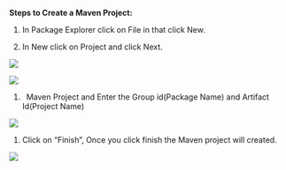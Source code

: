 ﻿**Steps to Create a Maven Project:**

1. In Package Explorer click on File in that click New.

1. In New click on Project and click Next.

![](Aspose.Words.b09c4cd9-be35-4a4b-bd77-5a9b27660a08.001.png)

![](Aspose.Words.b09c4cd9-be35-4a4b-bd77-5a9b27660a08.002.png)



1. ` `Maven Project and Enter the Group id(Package Name) and Artifact Id(Project Name)

![](Aspose.Words.b09c4cd9-be35-4a4b-bd77-5a9b27660a08.003.png)




1. Click on “Finish”, Once you click finish the Maven project will created.

![](Aspose.Words.b09c4cd9-be35-4a4b-bd77-5a9b27660a08.004.png)
